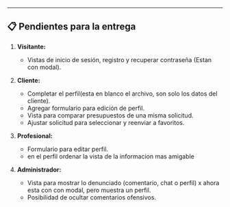 
---

## 📋 Pendientes para la entrega

1. **Visitante:**  
   - Vistas de inicio de sesión, registro y recuperar contraseña (Estan con modal).

2. **Cliente:**  
   - Completar el perfil(esta en blanco el archivo, son solo los datos del cliente).  
   - Agregar formulario para edición de perfil.  
   - Vista para comparar presupuestos de una misma solicitud.  
   - Ajustar solicitud para seleccionar y reenviar a favoritos.

3. **Profesional:**  
   - Formulario para editar perfil.
   - en el perfil ordenar la vista de la informacion mas amigable

4. **Administrador:**  
   - Vista para mostrar lo denunciado (comentario, chat o perfil) x ahora esta con  con modal, pero muestra un perfil.  
   - Posibilidad de ocultar comentarios ofensivos.

